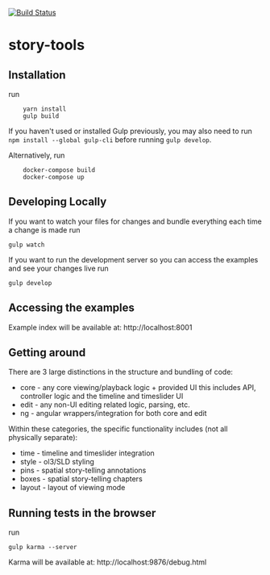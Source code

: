 [![Build Status](https://travis-ci.org/MapStory/story-tools.svg?branch=master)](https://travis-ci.org/MapStory/story-tools)

# story-tools

## Installation

run
```
    yarn install
    gulp build
```
If you haven't used or installed Gulp previously, you may also need to run
`npm install --global gulp-cli` before running `gulp develop`.

Alternatively, run
```
    docker-compose build
    docker-compose up
```

## Developing Locally

If you want to watch your files for changes and bundle everything each time a change is made run
```
gulp watch
```

If you want to run the development server so you can access the examples and see your changes live run
```
gulp develop
```

## Accessing the examples

Example index will be available at: http://localhost:8001

## Getting around

There are 3 large distinctions in the structure and bundling of code:

* core - any core viewing/playback logic + provided UI
  this includes API, controller logic and the timeline and timeslider UI
* edit - any non-UI editing related logic, parsing, etc.
* ng - angular wrappers/integration for both core and edit

Within these categories, the specific functionality includes (not all physically separate):

* time - timeline and timeslider integration
* style - ol3/SLD styling
* pins - spatial story-telling annotations
* boxes - spatial story-telling chapters
* layout - layout of viewing mode

## Running tests in the browser

run

    gulp karma --server

Karma will be available at: http://localhost:9876/debug.html
